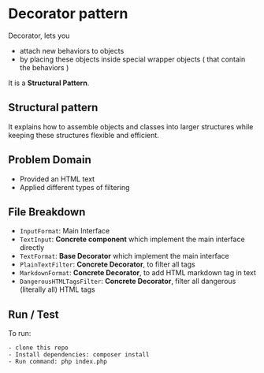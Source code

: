 # Decorator pattern
Decorator, lets you
- attach new behaviors to objects
- by placing these objects inside special wrapper objects ( that contain the behaviors )

It is a **Structural Pattern**. 

## Structural pattern
It explains how to assemble objects and classes into larger structures while keeping these structures flexible and efficient.

## Problem Domain

- Provided an HTML text
- Applied different types of filtering

## File Breakdown

- `InputFormat`: Main Interface
- `TextInput`: **Concrete component** which implement the main interface directly
- `TextFormat`: **Base Decorator** which implement the main interface
- `PlainTextFilter`: **Concrete Decorator**, to filter all tags
- `MarkdownFormat`: **Concrete Decorator**, to add HTML markdown tag in text
- `DangerousHTMLTagsFilter`: **Concrete Decorator**, filter all dangerous (literally all) HTML tags


## Run / Test
To run:
```angular2html
- clone this repo
- Install dependencies: composer install
- Run command: php index.php
```
